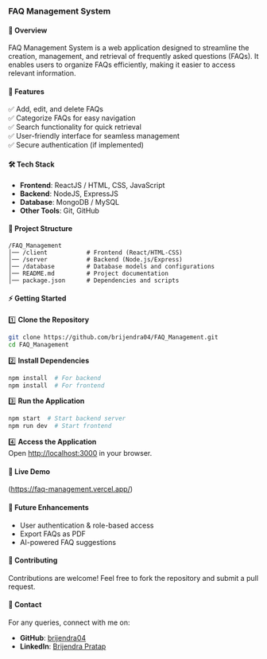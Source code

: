 ### **FAQ Management System**  

#### **📌 Overview**  
FAQ Management System is a web application designed to streamline the creation, management, and retrieval of frequently asked questions (FAQs). It enables users to organize FAQs efficiently, making it easier to access relevant information.  

#### **🚀 Features**  
✅ Add, edit, and delete FAQs  
✅ Categorize FAQs for easy navigation  
✅ Search functionality for quick retrieval  
✅ User-friendly interface for seamless management  
✅ Secure authentication (if implemented)  

#### **🛠 Tech Stack**  
- **Frontend**: ReactJS / HTML, CSS, JavaScript  
- **Backend**: NodeJS, ExpressJS  
- **Database**: MongoDB / MySQL  
- **Other Tools**: Git, GitHub  

#### **📂 Project Structure**  
```
/FAQ_Management
│── /client           # Frontend (React/HTML-CSS)
│── /server           # Backend (Node.js/Express)
│── /database         # Database models and configurations
│── README.md         # Project documentation
│── package.json      # Dependencies and scripts
```

#### **⚡ Getting Started**  
1️⃣ **Clone the Repository**  
```bash
git clone https://github.com/brijendra04/FAQ_Management.git
cd FAQ_Management
```

2️⃣ **Install Dependencies**  
```bash
npm install  # For backend
npm install  # For frontend 
```

3️⃣ **Run the Application**  
```bash
npm start  # Start backend server
npm run dev  # Start frontend 
```

4️⃣ **Access the Application**  
Open [http://localhost:3000](http://localhost:3000) in your browser.  

#### **🔗 Live Demo**  
(https://faq-management.vercel.app/)

#### **📌 Future Enhancements**  
- User authentication & role-based access  
- Export FAQs as PDF  
- AI-powered FAQ suggestions  

#### **🤝 Contributing**  
Contributions are welcome! Feel free to fork the repository and submit a pull request.  

#### **📧 Contact**  
For any queries, connect with me on:  
- **GitHub**: [brijendra04](https://github.com/brijendra04)  
- **LinkedIn**: [Brijendra Pratap](https://www.linkedin.com/in/brijendra30/)  
